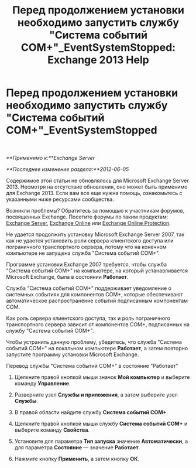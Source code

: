 ﻿---
title: 'Перед продолжением установки необходимо запустить службу "Система событий COM+"_EventSystemStopped: Exchange 2013 Help'
TOCTitle: Перед продолжением установки необходимо запустить службу "Система событий COM+"_EventSystemStopped
ms:assetid: 3b8d2ba3-87fb-4749-b4d1-5dfec97e1ca4
ms:mtpsurl: https://technet.microsoft.com/ru-ru/library/ms.exch.setupreadiness.eventsystemstopped(v=EXCHG.150)
ms:contentKeyID: 50487905
ms.date: 05/22/2018
mtps_version: v=EXCHG.150
ms.translationtype: MT
---

# Перед продолжением установки необходимо запустить службу \"Система событий COM+\"\_EventSystemStopped

 

_**Применимо к:**Exchange Server_

_**Последнее изменение раздела:**2012-06-05_

Содержимое этой статьи не обновлялось для Microsoft Exchange Server 2013. Несмотря на отсутствие обновления, оно может быть применимо для Exchange 2013. Если вам все еще нужна помощь, ознакомьтесь с указанными ниже ресурсами сообщества.

Возникли проблемы? Обратитесь за помощью к участникам форумов, посвященных Exchange. Посетите форумы по таким продуктам: [Exchange Server](https://go.microsoft.com/fwlink/p/?linkid=60612), [Exchange Online](https://go.microsoft.com/fwlink/p/?linkid=267542) или [Exchange Online Protection](https://go.microsoft.com/fwlink/p/?linkid=285351).

Не удается продолжить установку Microsoft Exchange Server 2007, так как не удается установить роли сервера клиентского доступа или пограничного транспортного сервера, потому что на конечном компьютере не запущена служба "Система событий COM+".

Программе установки Exchange 2007 требуется, чтобы служба "Система событий COM+" на компьютере, на который устанавливается Microsoft Exchange, была в состоянии **Работает**.

Служба "Система событий COM+" поддерживает уведомление о системных событиях для компонентов COM+, которые обеспечивают автоматическое распространение событий подписанным компонентам COM.

Как роль сервера клиентского доступа, так и роль пограничного транспортного сервера зависит от компонентов COM+, подписанных на службу "Система событий COM+".

Чтобы устранить данную проблему, убедитесь, что служба "Система событий COM+" на локальном компьютере **Работает**, а затем повторно запустите программу установки Microsoft Exchange.

Перевод службы "Система событий COM+" в состояние "Работает"

1.  Щелкните правой кнопкой мыши значок **Мой компьютер** и выберите команду **Управление**.

2.  Разверните узел **Службы и приложения**, а затем выберите узел **Службы**.

3.  В правой области найдите службу **Система событий COM+**.

4.  Щелкните правой кнопкой мыши службу **Система событий COM+** и выберите команду **Свойства**.

5.  Установите для параметра **Тип запуска** значение **Автоматически**, а для параметра **Состояние** — значение **Работает**.

6.  Нажмите кнопку **Применить**, а затем кнопку **ОК**.

